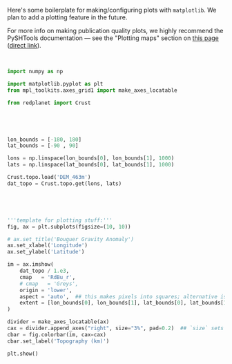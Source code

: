 Here's some boilerplate for making/configuring plots with `matplotlib`. We plan to add a plotting feature in the future.

For more info on making publication quality plots, we highly recommend the PySHTools documentation — see the "Plotting maps" section on [this page](https://shtools.github.io/SHTOOLS/python-examples.html) ([direct link](https://nbviewer.org/github/SHTOOLS/SHTOOLS/blob/master/examples/notebooks/plotting-maps.ipynb)).

&nbsp;

```py linenums="1"
import numpy as np

import matplotlib.pyplot as plt
from mpl_toolkits.axes_grid1 import make_axes_locatable

from redplanet import Crust





lon_bounds = [-180, 180]
lat_bounds = [-90 , 90]

lons = np.linspace(lon_bounds[0], lon_bounds[1], 1000)
lats = np.linspace(lat_bounds[0], lat_bounds[1], 1000)

Crust.topo.load('DEM_463m')
dat_topo = Crust.topo.get(lons, lats)





'''template for plotting stuff:'''
fig, ax = plt.subplots(figsize=(10, 10))

# ax.set_title('Bouguer Gravity Anomaly')
ax.set_xlabel('Longitude')
ax.set_ylabel('Latitude')

im = ax.imshow(
    dat_topo / 1.e3,
    cmap   = 'RdBu_r',
    # cmap   = 'Greys',
    origin = 'lower',
    aspect = 'auto',  ## this makes pixels into squares; alternative is 'equal'
    extent = [lon_bounds[0], lon_bounds[1], lat_bounds[0], lat_bounds[1]],
)

divider = make_axes_locatable(ax)
cax = divider.append_axes("right", size="3%", pad=0.2)  ## `size` sets colorbar width to X% of main axes; `pad` sets separation between axes and colorbar to X inches
cbar = fig.colorbar(im, cax=cax)
cbar.set_label('Topography (km)')

plt.show()
```
